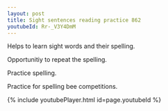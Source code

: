 ```yaml
---
layout: post
title: Sight sentences reading practice 862
youtubeId: Rr-_V3Y4DmM
---
```

 
 
Helps to learn sight words and their spelling.

Opportunitiy to repeat the spelling. 

Practice spelling. 
 
Practice for spelling bee competitions. 
 
{% include youtubePlayer.html id=page.youtubeId %}
 
 
